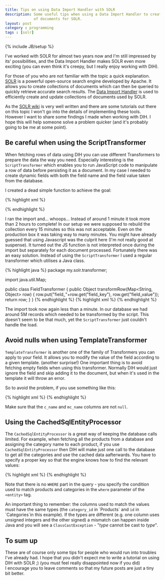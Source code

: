 ```yaml
---
title: Tips on using Data Import Handler with SOLR
description: Some useful tips when using a Data Import Handler to create collection
             of documents for SOLR.
layout: post
category : programming
tags : [solr]
---
```

{% include JB/setup %}

I've worked with SOLR for almost two years now and I'm still impressed by its' 
possibilities, and the Data Import Handler makes SOLR even more exciting (you 
can even think it's creepy, but I really enjoy working with DIH). 

For those of you who are not familiar with the topic a quick explanation. 
[SOLR](https://lucene.apache.org/solr) is a powerful open-source search engine 
developed by Apache. It allows you to create collections of documents which can 
then be queried to quickly retrieve accurate search results. The 
[Data Import Handler](http://wiki.apache.org/solr/DataImportHandler) is used to 
efficiently create and update collections of documents used by SOLR.

As the [SOLR wiki](http://wiki.apache.org/solr/) is very well written and there
are some tutorials out there on this topic I won't go into the details of implementing
these tools. However I want to share some findings I made when working 
with DIH. I hope this will help someone solve a problem quicker (and it's probably
going to be me at some point).


## Be careful when using the ScriptTransformer

When fetching rows of data using DIH you can use different Transformers to 
prepare the data the way you need. Especially interesting is the `ScriptTransformer`
which enables you to run JavaScript code to manipulate a row of data before 
persisting it as a document. In my case I needed to create dynamic fields with
both the field name and the field value taken from the database. 

I created a dead simple function to achieve the goal:

{% highlight xml %}
<script><![CDATA[
    function addDynamicField(row) {
        var dynamicColumn = "field_" + row.get('field_key');
        row.put(dynamicColumn, row.get('field_value'));
        return row;
    }    
]]></script>

<entity name="myField" transformer="script:addDynamicField" query="..."></entity>
{% endhighlight %}

I ran the import and... whoops... Instead of around 1 minute it took more than 2 
hours to complete! In our setup we were supposed to rebuild the collection every
15 minutes so this was not acceptable. Even on the production box it was taking
way to many minutes. You might have already guessed that using Javascript was 
the culprit here (I'm not really good at suspense). It turned out the JS function
is not interpreted once during the import but separately for each document processed.
Fortunately there was an easy solution. Instead of using the `ScriptTransformer` 
I used a regular transformer which utilises a Java class.

{% highlight java %}
package my.solr.transformer;

import java.util.Map;

public class FieldTransformer {
    public Object transformRow(Map<String, Object> row) {
        row.put("field_"+row.get("field_key"), row.get("field_value"));
        return row;
    }
}
{% endhighlight %}
{% highlight xml %}
<entity name="myField" transformer="my.solr.transformer.FieldTransformer" query="..."></entity>
{% endhighlight %}
 
The import took now again less than a minute. In our database we had around 5M 
records which needed to be transformed by the script. This doesn't seem to be 
that much, yet the `ScriptTransformer` just couldn't handle the load.

 
## Avoid nulls when using TemplateTransformer

`TemplateTransformer` is another one of the family of Transformers you can apply
to your field. It allows you to modify the value of the field according to a given
template. (another surprise!) One important thing is to avoid fetching empty fields 
when using this transformer. Normally DIH would just ignore the field and skip 
adding it to the document, but when it's used in the template it will throw an error. 

So to avoid the problem, if you use something like this:

{% highlight xml %}
<entity name="category" query="..." transformer="TemplateTransformer">
    <field name="category_name"           column="c_name" />
    <field name="main_category_name"      column="mc_name" />
    <field name="category_name_with_main" column="c_name_wm"  
        template="${category.c_name}_${category.mc_name}" />
</entity>
{% endhighlight %}

Make sure that the `c_name` and `mc_name` columns are not `null`. 


## Using the CachedSqlEntityProcessor

The `CachedSqlEntityProcessor` is a great way of keeping the database calls limited.
For example, when fetching all the products from a database and assigning the 
category name to each product, if you use `CachedSqlEntityProcessor` then DIH will
make just one call to the database to get all the categories and use the cached 
data aafterwards. You have to specify a proper key so that the engine knows how to find
the relevant values:

{% highlight xml %}
<entity name="product" query="SELECT product_id, category_id FROM Products">
    <field name="id" column="product_id" />
    <entity name="category" query="SELECT id AS c_id FROM Categories" 
        processor="CachedSqlEntityProcessor" where="c_id=product.category_id">
        <field name="category_name" column="name" />
    </entity>
</entity>
{% endhighlight %}

Note that there is no `WHERE` part in the query - you specify the condition used
to match products and categories in the `where` parameter of the `<entity>` tag.

An important thing to remember: the columns used to match the values must have 
the same types (the `category_id` in \`Products\` and `id` in \`Categories\`in this 
example). If the types are different (e.g. one column uses unsigned integers and
the other signed) a mismatch can happen inside Java and you will see a 
`ClassCastException` - "*type* cannot be cast to _type_".


## To sum up

These are of course only some tips for people who would run into troubles I've 
already had. I hope that you didn't expect me to write a tutorial on using DIH 
with SOLR ;) (you must feel really disappointed now if you did) I&nbsp;encourage you
to leave comments so that my future posts are just a tiny bit better.

